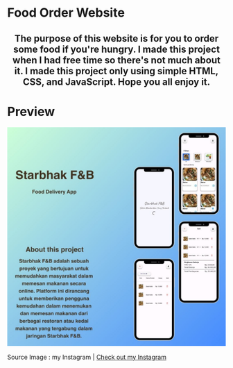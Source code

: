 # Food Order Website 

<center>

## The purpose of this website is for you to order some food if you're hungry. I made this project when I had free time so there's not much about it. I made this project only using simple HTML, CSS, and JavaScript. Hope you all enjoy it.

</center>


  # Preview 
  
  ![Preview Image](Assets/docs/starbhak_fnb-mobile.jpg)

  Source Image : my Instagram | <a href="https://www.instagram.com/panji.n.047/" target="_blank">Check out my Instagram</a>

